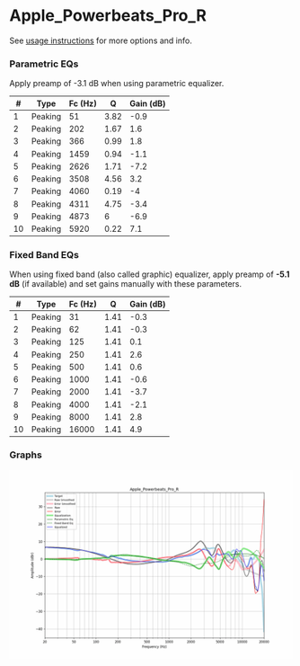 # Apple_Powerbeats_Pro_R
See [usage instructions](https://github.com/jaakkopasanen/AutoEq#usage) for more options and info.

### Parametric EQs
Apply preamp of -3.1 dB when using parametric equalizer.

|   # | Type    |   Fc (Hz) |    Q |   Gain (dB) |
|-----|---------|-----------|------|-------------|
|   1 | Peaking |        51 | 3.82 |        -0.9 |
|   2 | Peaking |       202 | 1.67 |         1.6 |
|   3 | Peaking |       366 | 0.99 |         1.8 |
|   4 | Peaking |      1459 | 0.94 |        -1.1 |
|   5 | Peaking |      2626 | 1.71 |        -7.2 |
|   6 | Peaking |      3508 | 4.56 |         3.2 |
|   7 | Peaking |      4060 | 0.19 |        -4   |
|   8 | Peaking |      4311 | 4.75 |        -3.4 |
|   9 | Peaking |      4873 | 6    |        -6.9 |
|  10 | Peaking |      5920 | 0.22 |         7.1 |

### Fixed Band EQs
When using fixed band (also called graphic) equalizer, apply preamp of **-5.1 dB** (if available) and set gains manually with these parameters.

|   # | Type    |   Fc (Hz) |    Q |   Gain (dB) |
|-----|---------|-----------|------|-------------|
|   1 | Peaking |        31 | 1.41 |        -0.3 |
|   2 | Peaking |        62 | 1.41 |        -0.3 |
|   3 | Peaking |       125 | 1.41 |         0.1 |
|   4 | Peaking |       250 | 1.41 |         2.6 |
|   5 | Peaking |       500 | 1.41 |         0.6 |
|   6 | Peaking |      1000 | 1.41 |        -0.6 |
|   7 | Peaking |      2000 | 1.41 |        -3.7 |
|   8 | Peaking |      4000 | 1.41 |        -2.1 |
|   9 | Peaking |      8000 | 1.41 |         2.8 |
|  10 | Peaking |     16000 | 1.41 |         4.9 |

### Graphs
![](./Apple_Powerbeats_Pro_R.png)
